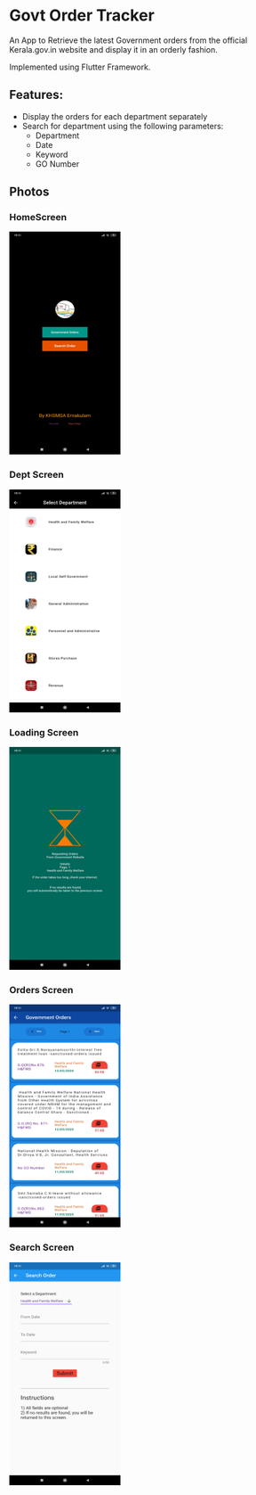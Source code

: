 # Govt Order Tracker

An App to Retrieve the latest Government orders from the official Kerala.gov.in website and display it in an orderly fashion.

Implemented using Flutter Framework. 

## Features:
* Display the orders for each department separately
* Search for department using the following parameters:
	*	Department
	*	Date 
	*	Keyword
	*	GO Number
	
	


## Photos



### HomeScreen
<img src="https://github.com/Corruption13/GovOrders/blob/master/docs/Images/home.jpg?raw=true"  width="200" height="400" />



### Dept Screen
<img src="https://github.com/Corruption13/GovOrders/blob/master/docs/Images/dept.jpg?raw=true"  width="200" height="400" />



### Loading Screen
<img src="https://github.com/Corruption13/GovOrders/blob/master/docs/Images/loading.jpg?raw=true"  width="200" height="400" />


### Orders Screen
<img src="https://github.com/Corruption13/GovOrders/blob/master/docs/Images/orders.jpg?raw=true"  width="200" height="400" />



### Search Screen
<img src="https://github.com/Corruption13/GovOrders/blob/master/docs/Images/search.jpg?raw=true"  width="200" height="400" />


